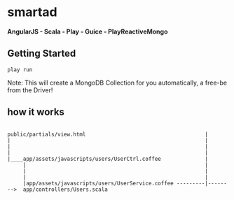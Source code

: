 smartad
===========

**AngularJS - Scala - Play - Guice - PlayReactiveMongo**

Getting Started
----------

```
play run
```

Note: This will create a MongoDB Collection for you automatically, a free-be from the Driver! 


how it works
------------------

```

public/partials/view.html                                      | 
|                                                              |
|                                                              |
|                                                              |
|____app/assets/javascripts/users/UserCtrl.coffee              |
     |                                                         |
     |                                                         |
     |                                                         |
     |app/assets/javascripts/users/UserService.coffee ---------|-------->  app/controllers/Users.scala

```
